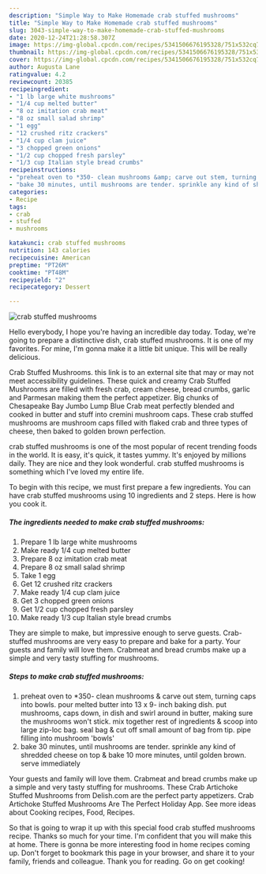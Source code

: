 ```yaml
---
description: "Simple Way to Make Homemade crab stuffed mushrooms"
title: "Simple Way to Make Homemade crab stuffed mushrooms"
slug: 3043-simple-way-to-make-homemade-crab-stuffed-mushrooms
date: 2020-12-24T21:28:58.307Z
image: https://img-global.cpcdn.com/recipes/5341506676195328/751x532cq70/crab-stuffed-mushrooms-recipe-main-photo.jpg
thumbnail: https://img-global.cpcdn.com/recipes/5341506676195328/751x532cq70/crab-stuffed-mushrooms-recipe-main-photo.jpg
cover: https://img-global.cpcdn.com/recipes/5341506676195328/751x532cq70/crab-stuffed-mushrooms-recipe-main-photo.jpg
author: Augusta Lane
ratingvalue: 4.2
reviewcount: 20385
recipeingredient:
- "1 lb large white mushrooms"
- "1/4 cup melted butter"
- "8 oz imitation crab meat"
- "8 oz small salad shrimp"
- "1 egg"
- "12 crushed ritz crackers"
- "1/4 cup clam juice"
- "3 chopped green onions"
- "1/2 cup chopped fresh parsley"
- "1/3 cup Italian style bread crumbs"
recipeinstructions:
- "preheat oven to *350- clean mushrooms &amp; carve out stem, turning caps into bowls. pour melted butter into 13 x 9- inch baking dish. put mushrooms, caps down, in dish and swirl around in butter, making sure the mushrooms won&#39;t stick. mix together rest of ingredients &amp; scoop into large zip-loc bag. seal bag &amp; cut off small amount of bag from tip. pipe filling into mushroom &#39;bowls&#39;"
- "bake 30 minutes, until mushrooms are tender. sprinkle any kind of shredded cheese on top &amp; bake 10 more minutes, until golden brown. serve immediately"
categories:
- Recipe
tags:
- crab
- stuffed
- mushrooms

katakunci: crab stuffed mushrooms 
nutrition: 143 calories
recipecuisine: American
preptime: "PT26M"
cooktime: "PT48M"
recipeyield: "2"
recipecategory: Dessert

---
```



![crab stuffed mushrooms](https://img-global.cpcdn.com/recipes/5341506676195328/751x532cq70/crab-stuffed-mushrooms-recipe-main-photo.jpg)

Hello everybody, I hope you're having an incredible day today. Today, we're going to prepare a distinctive dish, crab stuffed mushrooms. It is one of my favorites. For mine, I'm gonna make it a little bit unique. This will be really delicious.

Crab Stuffed Mushrooms. this link is to an external site that may or may not meet accessibility guidelines. These quick and creamy Crab Stuffed Mushrooms are filled with fresh crab, cream cheese, bread crumbs, garlic and Parmesan making them the perfect appetizer. Big chunks of Chesapeake Bay Jumbo Lump Blue Crab meat perfectly blended and cooked in butter and stuff into cremini mushroom caps. These crab stuffed mushrooms are mushroom caps filled with flaked crab and three types of cheese, then baked to golden brown perfection.

crab stuffed mushrooms is one of the most popular of recent trending foods in the world. It is easy, it's quick, it tastes yummy. It's enjoyed by millions daily. They are nice and they look wonderful. crab stuffed mushrooms is something which I've loved my entire life.


To begin with this recipe, we must first prepare a few ingredients. You can have crab stuffed mushrooms using 10 ingredients and 2 steps. Here is how you cook it.

<!--inarticleads1-->

##### The ingredients needed to make crab stuffed mushrooms:

1. Prepare 1 lb large white mushrooms
1. Make ready 1/4 cup melted butter
1. Prepare 8 oz imitation crab meat
1. Prepare 8 oz small salad shrimp
1. Take 1 egg
1. Get 12 crushed ritz crackers
1. Make ready 1/4 cup clam juice
1. Get 3 chopped green onions
1. Get 1/2 cup chopped fresh parsley
1. Make ready 1/3 cup Italian style bread crumbs


They are simple to make, but impressive enough to serve guests. Crab-stuffed mushrooms are very easy to prepare and bake for a party. Your guests and family will love them. Crabmeat and bread crumbs make up a simple and very tasty stuffing for mushrooms. 

<!--inarticleads2-->

##### Steps to make crab stuffed mushrooms:

1. preheat oven to *350- clean mushrooms &amp; carve out stem, turning caps into bowls. pour melted butter into 13 x 9- inch baking dish. put mushrooms, caps down, in dish and swirl around in butter, making sure the mushrooms won&#39;t stick. mix together rest of ingredients &amp; scoop into large zip-loc bag. seal bag &amp; cut off small amount of bag from tip. pipe filling into mushroom &#39;bowls&#39;
1. bake 30 minutes, until mushrooms are tender. sprinkle any kind of shredded cheese on top &amp; bake 10 more minutes, until golden brown. serve immediately


Your guests and family will love them. Crabmeat and bread crumbs make up a simple and very tasty stuffing for mushrooms. These Crab Artichoke Stuffed Mushrooms from Delish.com are the perfect party appetizers. Crab Artichoke Stuffed Mushrooms Are The Perfect Holiday App. See more ideas about Cooking recipes, Food, Recipes. 

So that is going to wrap it up with this special food crab stuffed mushrooms recipe. Thanks so much for your time. I'm confident that you will make this at home. There is gonna be more interesting food in home recipes coming up. Don't forget to bookmark this page in your browser, and share it to your family, friends and colleague. Thank you for reading. Go on get cooking!
